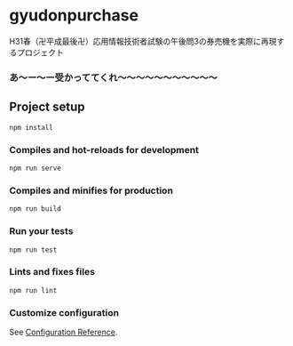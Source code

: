 # gyudonpurchase
H31春（卍平成最後卍）応用情報技術者試験の午後問3の券売機を実際に再現するプロジェクト
### あ〜ー〜ー受かっててくれ〜〜〜〜〜〜〜〜〜〜〜

## Project setup
```
npm install
```

### Compiles and hot-reloads for development
```
npm run serve
```

### Compiles and minifies for production
```
npm run build
```

### Run your tests
```
npm run test
```

### Lints and fixes files
```
npm run lint
```

### Customize configuration
See [Configuration Reference](https://cli.vuejs.org/config/).
